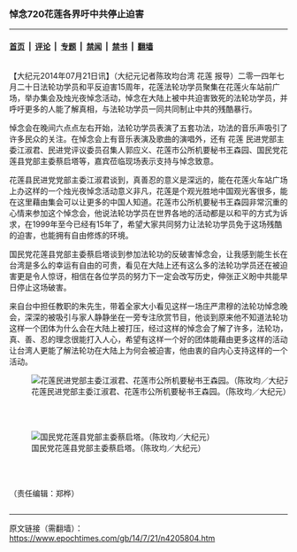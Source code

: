 ### 悼念720花莲各界吁中共停止迫害

---

#### [首页](../../../..?n4205804) &nbsp;|&nbsp; [评论](../../../../../epoch-comment?n4205804) &nbsp;|&nbsp; [专题](../../../../../epoch-special?n4205804) &nbsp;|&nbsp; [禁闻](../../../../../epoch-news?n4205804) &nbsp;|&nbsp; [禁书](../../../../../books?n4205804) &nbsp;|&nbsp; [翻墙](https://github.com/gfw-breaker/nogfw/blob/master/README.md?n4205804)


<div class="column" id="artbody" itemprop="articleBody">
 <!-- article content begin -->
 <p>
  【大纪元2014年07月21日讯】（大纪元记者陈玫均台湾
  <ok href="https://www.epochtimes.com/gb/tag/%E8%8A%B1%E8%8E%B2.html">
   花莲
  </ok>
  报导）二零一四年七月二十日法轮功学员和平反迫害15周年，花莲法轮功学员聚集在花莲火车站前广场，举办集会及烛光夜悼念活动，悼念在大陆上被中共迫害致死的法轮功学员，并呼吁更多的人能了解真相，与法轮功学员一同共同制止中共的残酷暴行。
 </p>
 <p>
  悼念会在晚间六点点左右开始，法轮功学员表演了五套功法，功法的音乐声吸引了许多民众的关注。在悼念会上有音乐表演及歌曲的演唱外，还有
  <ok href="https://www.epochtimes.com/gb/tag/%E8%8A%B1%E8%8E%B2.html">
   花莲
  </ok>
  民进党部主委江淑君、民进党评议委员召集人郭应义、花莲市公所机要秘书王森园、国民党花莲县党部主委蔡启塔等，嘉宾莅临现场表示支持与悼念致意。
 </p>
 <p>
  花莲县民进党党部主委江淑君谈到，真善忍的意义是深远的，能在花莲火车站广场上办这样的一个烛光夜悼念活动意义非凡，花莲是个观光胜地中国观光客很多，能在这里藉由集会可以让更多的中国人知道。花莲市公所机要秘书王森园非常沉重的心情来参加这个悼念会，他说法轮功学员在世界各地的活动都是以和平的方式为诉求，在1999年至今已经有15年了，希望大家共同努力让法轮功学员免于这场残酷的迫害，也能拥有自由修炼的环境。
 </p>
 <p>
  国民党花莲县党部主委蔡启塔谈到参加法轮功的反破害悼念会，让我感到能生长在台湾是多么的幸运有自由的可贵，看见在大陆上还有这么多的法轮功学员还在被迫害更是令人惊讶，相信在各位学员的努力下一定会改写历史，伸张正义盼中共能早日停止这场破害。
 </p>
 <p>
  来自台中担任教职的朱先生，带着全家大小看见这样一场庄严肃穆的法轮功悼念晚会，深深的被吸引与家人静静坐在一旁专注欣赏节目，他谈到原来他不知道法轮功这样一个团体为什么会在大陆上被打压，经过这样的悼念会了解了许多，法轮功，真、善、忍的理念很能打入人心，希望有这样一个好的团体能藉由更多这样的活动让台湾人更能了解法轮功在大陆上为何会被迫害，他由衷的自内心支持这样的一个活动。
 </p>
 <figure aria-describedby="caption-attachment-5759888" class="wp-caption aligncenter" id="attachment_5759888" style="width: 600px">
  <ok href=" https://i.epochtimes.com/assets/uploads/2014/07/1407211009312478-600x398.jpg" rel="noreferrer noopener" target="_blank">
   <img alt="花莲民进党部主委江淑君、花莲市公所机要秘书王森园。（陈玫均／大纪元）" class="size-large wp-image-5759888" src="https://i.epochtimes.com/assets/uploads/2014/07/1407211009312478-600x398.jpg" title="花莲民进党部主委江淑君、花莲市公所机要秘书王森园。（陈玫均／大纪元）"/>
  </ok>
  <br/><figcaption class="wp-caption-text" id="caption-attachment-5759888">
   花莲民进党部主委江淑君、花莲市公所机要秘书王森园。（陈玫均／大纪元）
  </figcaption><br/>
 </figure><br/>
 <figure aria-describedby="caption-attachment-5759903" class="wp-caption aligncenter" id="attachment_5759903" style="width: 600px">
  <ok href=" https://i.epochtimes.com/assets/uploads/2014/07/1407211010092478-600x398.jpg" rel="noreferrer noopener" target="_blank">
   <img alt="国民党花莲县党部主委蔡启塔。（陈玫均／大纪元）" class="size-large wp-image-5759903" src="https://i.epochtimes.com/assets/uploads/2014/07/1407211010092478-600x398.jpg" title="国民党花莲县党部主委蔡启塔。（陈玫均／大纪元）"/>
  </ok>
  <br/><figcaption class="wp-caption-text" id="caption-attachment-5759903">
   国民党花莲县党部主委蔡启塔。（陈玫均／大纪元）
  </figcaption><br/>
 </figure><br/>
 <p>
  （责任编辑：郑桦）
 </p>
 <!-- article content end -->
</div>


---

原文链接（需翻墙）：https://www.epochtimes.com/gb/14/7/21/n4205804.htm